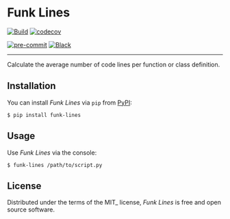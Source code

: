 # Funk Lines

[//]: # "[![PyPI](https://img.shields.io/pypi/v/funk-lines.svg)](https://pypi.org/project/funk-lines)"
[//]: # "[![Python Version](https://img.shields.io/pypi/pyversions/funk-lines)](https://pypi.org/project/funk-lines)"
[//]: # "[![License](https://img.shields.io/pypi/l/funk-lines)](https://opensource.org/licenses/MIT)"

[![Build](https://github.com/federicober/funk-lines/actions/workflows/build.yml/badge.svg)](https://github.com/federicober/funk-lines/actions/workflows/build.yml)
[![codecov](https://codecov.io/gh/federicober/funk-lines/branch/main/graph/badge.svg?token=3I0fVVBTOG)](https://codecov.io/gh/federicober/funk-lines)

[![pre-commit](https://img.shields.io/badge/pre--commit-enabled-brightgreen?logo=pre-commit&logoColor=white)](https://github.com/pre-commit/pre-commit)
[![Black](https://img.shields.io/badge/code%20style-black-000000.svg)](https://github.com/psf/black)

---

Calculate the average number of code lines per function or class definition.

## Installation

You can install _Funk Lines_ via `pip` from [PyPI](https://pypi.org/):

```shell
$ pip install funk-lines
```

## Usage

Use _Funk Lines_ via the console:

```shell
$ funk-lines /path/to/script.py
```

## License

Distributed under the terms of the MIT\_ license,
_Funk Lines_ is free and open source software.
